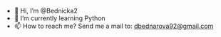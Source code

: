 - 👋 Hi, I’m @Bednicka2
- 🌱 I’m currently learning Python
- 📫 How to reach me? Send me a mail to: dbednarova92@gmail.com

<!---
Bednicka2/Bednicka2 is a ✨ special ✨ repository because its `README.md` (this file) appears on your GitHub profile.
You can click the Preview link to take a look at your changes.
--->
